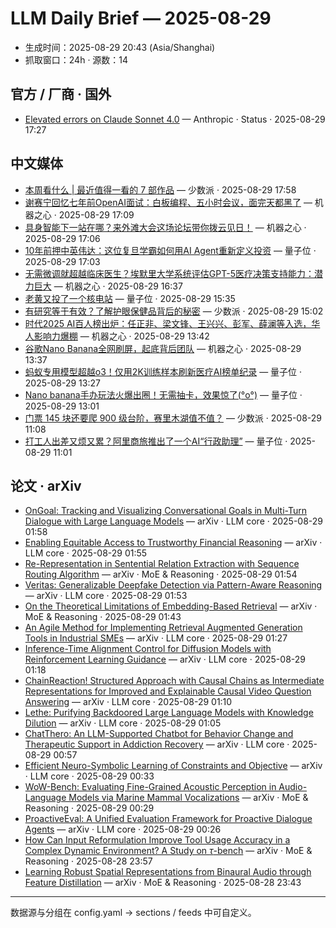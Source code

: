 # LLM Daily Brief — 2025-08-29

- 生成时间：2025-08-29 20:43 (Asia/Shanghai)
- 抓取窗口：24h · 源数：14


## 官方 / 厂商 · 国外

- [Elevated errors on Claude Sonnet 4.0](https://status.anthropic.com/incidents/6rnn31v3swf9) — Anthropic · Status · 2025-08-29 17:27


## 中文媒体

- [本周看什么 | 最近值得一看的 7 部作品](https://sspai.com/post/102187) — 少数派 · 2025-08-29 17:58
- [谢赛宁回忆七年前OpenAI面试：白板编程、五小时会议，面完天都黑了](https://www.jiqizhixin.com/articles/2025-08-29-9) — 机器之心 · 2025-08-29 17:09
- [具身智能下一站在哪？来外滩大会这场论坛带你拨云见日！](https://www.jiqizhixin.com/articles/2025-08-29-8) — 机器之心 · 2025-08-29 17:06
- [10年前押中英伟达：这位复旦学霸如何用AI Agent重新定义投资](https://www.qbitai.com/2025/08/327444.html) — 量子位 · 2025-08-29 17:03
- [无需微调就超越临床医生？埃默里大学系统评估GPT-5医疗决策支持能力：潜力巨大](https://www.jiqizhixin.com/articles/2025-08-29-7) — 机器之心 · 2025-08-29 16:37
- [老黄又投了一个核电站](https://www.qbitai.com/2025/08/327436.html) — 量子位 · 2025-08-29 15:35
- [有研究等于有效？了解护眼保健品背后的秘密](https://sspai.com/post/102176) — 少数派 · 2025-08-29 15:02
- [时代2025 AI百人榜出炉：任正非、梁文锋、王兴兴、彭军、薛澜等入选，华人影响力爆棚](https://www.jiqizhixin.com/articles/2025-08-29-6) — 机器之心 · 2025-08-29 13:42
- [谷歌Nano Banana全网刷屏，起底背后团队](https://www.jiqizhixin.com/articles/2025-08-29-5) — 机器之心 · 2025-08-29 13:37
- [蚂蚁专用模型超越o3！仅用2K训练样本刷新医疗AI榜单纪录](https://www.qbitai.com/2025/08/327423.html) — 量子位 · 2025-08-29 13:27
- [Nano banana手办玩法火爆出圈！无需抽卡，效果惊了(°o°)](https://www.qbitai.com/2025/08/327332.html) — 量子位 · 2025-08-29 13:01
- [门票 145 块还要爬 900 级台阶，赛里木湖值不值？](https://sspai.com/post/102157) — 少数派 · 2025-08-29 11:08
- [打工人出差又烦又累？阿里商旅推出了一个AI“行政助理”](https://www.qbitai.com/2025/08/327324.html) — 量子位 · 2025-08-29 11:01


## 论文 · arXiv

- [OnGoal: Tracking and Visualizing Conversational Goals in Multi-Turn   Dialogue with Large Language Models](http://arxiv.org/abs/2508.21061v1) — arXiv · LLM core · 2025-08-29 01:58
- [Enabling Equitable Access to Trustworthy Financial Reasoning](http://arxiv.org/abs/2508.21051v1) — arXiv · LLM core · 2025-08-29 01:55
- [Re-Representation in Sentential Relation Extraction with Sequence   Routing Algorithm](http://arxiv.org/abs/2508.21049v1) — arXiv · MoE & Reasoning · 2025-08-29 01:54
- [Veritas: Generalizable Deepfake Detection via Pattern-Aware Reasoning](http://arxiv.org/abs/2508.21048v1) — arXiv · LLM core · 2025-08-29 01:53
- [On the Theoretical Limitations of Embedding-Based Retrieval](http://arxiv.org/abs/2508.21038v1) — arXiv · MoE & Reasoning · 2025-08-29 01:43
- [An Agile Method for Implementing Retrieval Augmented Generation Tools in   Industrial SMEs](http://arxiv.org/abs/2508.21024v1) — arXiv · LLM core · 2025-08-29 01:27
- [Inference-Time Alignment Control for Diffusion Models with Reinforcement   Learning Guidance](http://arxiv.org/abs/2508.21016v1) — arXiv · LLM core · 2025-08-29 01:18
- [ChainReaction! Structured Approach with Causal Chains as Intermediate   Representations for Improved and Explainable Causal Video Question Answering](http://arxiv.org/abs/2508.21010v1) — arXiv · LLM core · 2025-08-29 01:10
- [Lethe: Purifying Backdoored Large Language Models with Knowledge   Dilution](http://arxiv.org/abs/2508.21004v1) — arXiv · LLM core · 2025-08-29 01:05
- [ChatThero: An LLM-Supported Chatbot for Behavior Change and Therapeutic   Support in Addiction Recovery](http://arxiv.org/abs/2508.20996v1) — arXiv · LLM core · 2025-08-29 00:57
- [Efficient Neuro-Symbolic Learning of Constraints and Objective](http://arxiv.org/abs/2508.20978v1) — arXiv · LLM core · 2025-08-29 00:33
- [WoW-Bench: Evaluating Fine-Grained Acoustic Perception in Audio-Language   Models via Marine Mammal Vocalizations](http://arxiv.org/abs/2508.20976v1) — arXiv · MoE & Reasoning · 2025-08-29 00:29
- [ProactiveEval: A Unified Evaluation Framework for Proactive Dialogue   Agents](http://arxiv.org/abs/2508.20973v1) — arXiv · LLM core · 2025-08-29 00:26
- [How Can Input Reformulation Improve Tool Usage Accuracy in a Complex   Dynamic Environment? A Study on $τ$-bench](http://arxiv.org/abs/2508.20931v1) — arXiv · MoE & Reasoning · 2025-08-28 23:57
- [Learning Robust Spatial Representations from Binaural Audio through   Feature Distillation](http://arxiv.org/abs/2508.20914v1) — arXiv · MoE & Reasoning · 2025-08-28 23:43

---
数据源与分组在 config.yaml → sections / feeds 中可自定义。